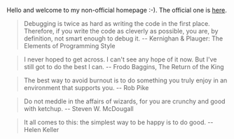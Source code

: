 Hello and welcome to my non-official homepage :-). The official one is [here](https://jreisinger.github.io/).

> Debugging is twice as hard as writing the code in the first place. Therefore, if you write the code as cleverly as possible, you are, by definition, not smart enough to debug it. -- Kernighan & Plauger: The Elements of Programming Style

> I never hoped to get across. I can't see any hope of it now. But I've still got to do the best I can. -- Frodo Baggins, The Return of the King

> The best way to avoid burnout is to do something you truly enjoy in an environment that supports you. -- Rob Pike

> Do not meddle in the affairs of wizards, for you are crunchy and good with ketchup. -- Steven W. McDougall

> It all comes to this: the simplest way to be happy is to do good. -- Helen Keller
